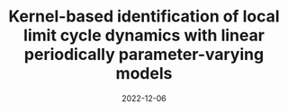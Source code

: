 ---
title: "Kernel-based identification of local limit cycle dynamics with linear periodically parameter-varying models"
collection: publications
category: conferences
permalink: /publication/2022-ieee-cdc
excerpt: "<img src='/images/image_2022_ieee_cdc.png'> Using a coordinate transformation onto transversal surfaces, the dynamics around a limit cycle are decomposed into two parts: one along the limit cycle, and one on the transversal surfaces. We then identify a model from trajectory data using kernel-based methods with a periodic kernel design."
date: 2022-12-06
venue: 'IEEE 61st Conference on Decision and Control (CDC)'
# slidesurl: 'http://academicpages.github.io/files/slides1.pdf'
paperurl: 'https://arxiv.org/pdf/2203.16306'
# citation: 'Ozan, D. E., Yin, M., Iannelli, A., & Smith, R. S. (2022). Kernel-Based Identification of Local Limit Cycle Dynamics with Linear Periodically Parameter-Varying Models. In 2022 IEEE 61st Conference on Decision and Control (CDC) (pp. 221-226). IEEE.'
---